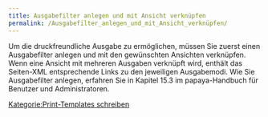 ```yaml
---
title: Ausgabefilter anlegen und mit Ansicht verknüpfen
permalink: /Ausgabefilter_anlegen_und_mit_Ansicht_verknüpfen/
---
```


Um die druckfreundliche Ausgabe zu ermöglichen, müssen Sie zuerst einen Ausgabefilter anlegen und mit den gewünschten Ansichten verknüpfen. Wenn eine Ansicht mit mehreren Ausgaben verknüpft wird, enthält das Seiten-XML entsprechende Links zu den jeweiligen Ausgabemodi. Wie Sie Ausgabefilter anlegen, erfahren Sie in Kapitel 15.3 im papaya-Handbuch für Benutzer und Administratoren.

[Kategorie:Print-Templates schreiben](Kategorie:Print-Templates_schreiben )
